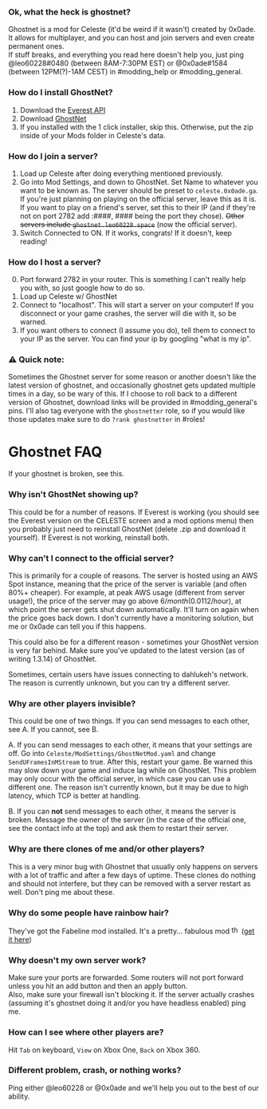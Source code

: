 ### Ok, what the heck is ghostnet?
Ghostnet is a mod for Celeste (it'd be weird if it wasn't) created by 0x0ade. It allows for multiplayer, and you can host and join servers and even create permanent ones.  
If stuff breaks, and everything you read here doesn't help you, just ping @leo60228#0480 (between 8AM-7:30PM EST) or @0x0ade#1584 (between 12PM(?)-1AM CEST) in #modding_help or #modding_general.

### How do I install GhostNet?
1. Download the [Everest API](https://everestapi.github.io/)  
2. Download [GhostNet](https://gamebanana.com/gamefiles/6801)  
3. If you installed with the 1 click installer, skip this. Otherwise, put the zip inside of your Mods folder in Celeste's data.  

### How do I join a server?
1. Load up Celeste after doing everything mentioned previously.
2. Go into Mod Settings,  and down to GhostNet. Set Name to whatever you want to be known as. The server should be preset to `celeste.0x0ade.ga`. If you're just planning on playing on the official server, leave this as it is. If you want to play on a friend's server, set this to their IP (and if they're not on port 2782 add :####, #### being the port they chose). ~~Other servers include `ghostnet.leo60228.space`~~ (now the official server).
3. Switch Connected to ON. If it works, congrats! If it doesn't, keep reading!

### How do I host a server?
0. Port forward 2782 in your router. This is something I can't really help you with, so just google how to do so.
1. Load up Celeste w/ GhostNet
2. Connect to "localhost". This will start a server on your computer! If you disconnect or your game crashes, the server will die with it, so be warned.
3. If you want others to connect (I assume you do), tell them to connect to your IP as the server. You can find your ip by googling "what is my ip".

### ⚠ Quick note:
Sometimes the Ghostnet server for some reason or another doesn't like the latest version of ghostnet, and occasionally ghostnet gets updated multiple times in a day, so be wary of this. If I choose to roll back to a different version of Ghostnet, download links will be provided in #modding_general's pins. I'll also tag everyone with the `ghostnetter` role, so if you would like those updates make sure to do `?rank ghostnetter` in #roles!

# Ghostnet FAQ 
If your ghostnet is broken, see this.

### Why isn't GhostNet showing up?
This could be for a number of reasons. If Everest is working (you should see the Everest version on the CELESTE screen and a mod options menu) then you probably just need to reinstall GhostNet (delete .zip and download it yourself). If Everest is not working, reinstall both.

### Why can't I connect to the official server?
This is primarily for a couple of reasons. The server is hosted using an AWS Spot instance, meaning that the price of the server is variable (and often 80%+ cheaper). For example, at peak AWS usage (different from server usage!), the price of the server may go above $6/month ($0.0112/hour), at which point the server gets shut down automatically. It'll turn on again when the price goes back down. I don't currently have a monitoring solution, but me or 0x0ade can tell you if this happens.

This could also be for a different reason - sometimes your GhostNet version is very far behind. Make sure you've updated to the latest version (as of writing 1.3.14) of GhostNet. 

Sometimes, certain users have issues connecting to dahlukeh's network. The reason is currently unknown, but you can try a different server.

### Why are other players invisible?
This could be one of two things. If you can send messages to each other, see A. If you cannot, see B.

A. If you can send messages to each other, it means that your settings are off. Go into `Celeste/ModSettings/GhostNetMod.yaml` and change `SendUFramesInMStream` to true. After this, restart your game. Be warned this may slow down your game and induce lag while on GhostNet. This problem may only occur with the official server, in which case you can use a different one. The reason isn't currently known, but it may be due to high latency, which TCP is better at handling.

B. If you can **not** send messages to each other, it means the server is broken. Message the owner of the server (in the case of the official one, see the contact info at the top) and ask them to restart their server.

### Why are there clones of me and/or other players?
This is a very minor bug with Ghostnet that usually only happens on servers with a lot of traffic and after a few days of uptime. These clones do nothing and should not interfere, but they can be removed with a server restart as well. Don't ping me about these.

### Why do some people have rainbow hair?
They've got the Fabeline mod installed. It's a pretty... fabulous mod <img alt="thonkerguns" src="https://cdn.discordapp.com/emojis/370633336202330112.png?v=1" height="16"> ([get it here](https://gamebanana.com/skins/163152))

### Why doesn't my own server work?
Make sure your ports are forwarded. Some routers will not port forward unless you hit an add button and then an apply button.  
Also, make sure your firewall isn't blocking it. If the server actually crashes (assuming it's ghostnet doing it and/or you have headless enabled) ping me.

### How can I see where other players are?
Hit `Tab` on keyboard, `View` on Xbox One, `Back` on Xbox 360.

### Different problem, crash, or nothing works?
Ping either @leo60228 or @0x0ade and we'll help you out to the best of our ability.